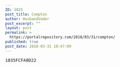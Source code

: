 ```yaml
---
ID: 1825
post_title: Compton
author: HusbandVader
post_excerpt: ""
layout: post
permalink: >
  https://portalrepository.com/2018/03/31/compton/
published: true
post_date: 2018-03-31 10:47:09
---
```

<pre>1035FCFA0D22</pre>